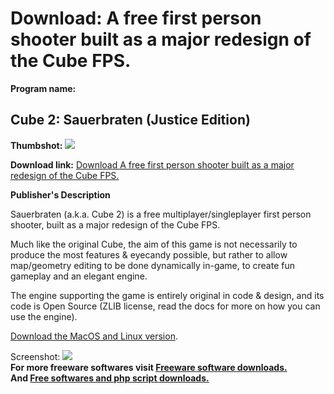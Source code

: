 # Download: A free first person shooter built as a major redesign of the Cube FPS.

**Program name:**

## Cube 2: Sauerbraten (Justice Edition)

  
**Thumbshot:** ![](http://www.freewarefiles.com/screenshot/sauerbraten_md.gif)   
  
**Download link:** [Download A free first person shooter built as a major redesign of the Cube FPS.](http://freesoftwares.boysofts.com/Cube-2-Sauerbraten_program_22216.html)  
  


**Publisher's Description**  
  


Sauerbraten (a.k.a. Cube 2) is a free multiplayer/singleplayer first person shooter, built as a major redesign of the Cube FPS. 

Much like the original Cube, the aim of this game is not necessarily to produce the most features & eyecandy possible, but rather to allow map/geometry editing to be done dynamically in-game, to create fun gameplay and an elegant engine.

The engine supporting the game is entirely original in code & design, and its code is Open Source (ZLIB license, read the docs for more on how you can use the engine). 

[Download the MacOS and Linux version](http://www.cubeengine.com/files.php4).

  
  
Screenshot: ![](http://www.freewarefiles.com/screenshot/sauerbraten.gif)   
**For more freeware softwares visit [Freeware software downloads.](http://freesoftwares.boysofts.com/)**   
**And [Free softwares and php script downloads.](http://www.boysofts.com/)**
